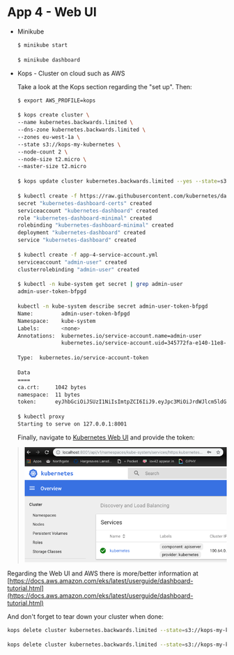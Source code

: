 # App 4 - Web UI

- Minikube

  ```bash
  $ minikube start
  
  $ minikube dashboard
  ```

- Kops - Cluster on cloud such as AWS

  Take a look at the Kops section regarding the "set up". Then:

  ```bash
  $ export AWS_PROFILE=kops
  
  $ kops create cluster \
  --name kubernetes.backwards.limited \
  --dns-zone kubernetes.backwards.limited \
  --zones eu-west-1a \
  --state s3://kops-my-kubernetes \
  --node-count 2 \
  --node-size t2.micro \
  --master-size t2.micro
  
  $ kops update cluster kubernetes.backwards.limited --yes --state=s3://kops-my-kubernetes
  
  $ kubectl create -f https://raw.githubusercontent.com/kubernetes/dashboard/master/src/deploy/recommended/kubernetes-dashboard.yaml
  secret "kubernetes-dashboard-certs" created
  serviceaccount "kubernetes-dashboard" created
  role "kubernetes-dashboard-minimal" created
  rolebinding "kubernetes-dashboard-minimal" created
  deployment "kubernetes-dashboard" created
  service "kubernetes-dashboard" created
  
  $ kubectl create -f app-4-service-account.yml
  serviceaccount "admin-user" created
  clusterrolebinding "admin-user" created
  
  $ kubectl -n kube-system get secret | grep admin-user
  admin-user-token-bfpgd
  
  kubectl -n kube-system describe secret admin-user-token-bfpgd
  Name:         admin-user-token-bfpgd
  Namespace:    kube-system
  Labels:       <none>
  Annotations:  kubernetes.io/service-account.name=admin-user
                kubernetes.io/service-account.uid=345772fa-e140-11e8-901c-064e0766e5de
  
  Type:  kubernetes.io/service-account-token
  
  Data
  ====
  ca.crt:     1042 bytes
  namespace:  11 bytes
  token:      eyJhbGciOiJSUzI1NiIsImtpZCI6IiJ9.eyJpc3MiOiJrdWJlcm5ldGVzL3NlcnZpY2VhY2NvdW50Iiwia3ViZXJuZXRlcy5pby9zZXJ2aWNlYWNjb3VudC9uYW1lc3BhY2UiOiJrdWJlLXN5c3RlbSIsImt1YmVybmV0ZXMuaW8vc2VydmljZWFjY291bnQvc2VjcmV0Lm5hbWUiOiJhZG1pbi11c2VyLXRva2VuLWJmcGdkIiwia3ViZXJuZXRlcy5pby9zZXJ2aWNlYWNjb3VudC9zZXJ2aWNlLWFjY291bnQubmFtZSI6ImFkbWluLXVzZXIiLCJrdWJlcm5ldGVzLmlvL3NlcnZpY2VhY2NvdW50L3NlcnZpY2UtYWNjb3VudC51aWQiOiIzNDU3NzJmYS1lMTQwLTExZTgtOTAxYy0wNjRlMDc2NmU1ZGUiLCJzdWIiOiJzeXN0ZW06c2VydmljZWFjY291bnQ6a3ViZS1zeXN0ZW06YWRtaW4tdXNlciJ9.qnaBZCC5WDkXMYQIu61B0vku7iU-c5BCxUaK0L6iO_njctTOQmcfRD8ogPM_Lr0iTlEaGbOlWMLbj7jYikrs_CJ7xPxiY1_31ra_IKEn7gZMvdqonMgabp5YBh3vZArI8bhniQgruW04C2h74icqeOhp8h7woflT0RctHZF4nyzjwa1BNcU5Vs9Fko-7CqUWyxhNurCJOQvRqdVFe7_gtq6t4myc6aOoK8wTvaRJk01OTNJYLi3F_hCdXZIP_gBdYwK9QBNcQ2dyX7u-FhkmVc-uiq5zcB847GGi1NzGWvDQoBXX8XTcIzkFPNO7smOuoQiO7UAqc_q2YONtc_cFfQ
      
  $ kubectl proxy
  Starting to serve on 127.0.0.1:8001
  ```

  Finally, navigate to [Kubernetes Web UI](<http://localhost:8001/api/v1/namespaces/kube-system/services/https:kubernetes-dashboard:/proxy/>) and provide the token:

> ![Web UI](docs/images/web-ui.png)



Regarding the Web UI and AWS there is more/better information at [https://docs.aws.amazon.com/eks/latest/userguide/dashboard-tutorial.html](https://docs.aws.amazon.com/eks/latest/userguide/dashboard-tutorial.html)

And don't forget to tear down your cluster when done:

```bash
kops delete cluster kubernetes.backwards.limited --state=s3://kops-my-kubernetes

kops delete cluster kubernetes.backwards.limited --state=s3://kops-my-kubernetes --yes
```